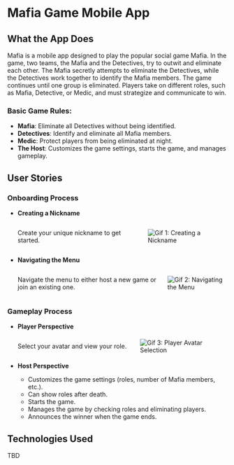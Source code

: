 # Mafia Game Mobile App

## What the App Does

Mafia is a mobile app designed to play the popular social game Mafia. In the game, two teams, the Mafia and the Detectives, try to outwit and eliminate each other. The Mafia secretly attempts to eliminate the Detectives, while the Detectives work together to identify the Mafia members. The game continues until one group is eliminated. Players take on different roles, such as Mafia, Detective, or Medic, and must strategize and communicate to win.

### Basic Game Rules:

- **Mafia**: Eliminate all Detectives without being identified.
- **Detectives**: Identify and eliminate all Mafia members.
- **Medic**: Protect players from being eliminated at night.
- **The Host**: Customizes the game settings, starts the game, and manages gameplay.

## User Stories

### Onboarding Process

- **Creating a Nickname**
  <div style="display: flex; flex-direction: row; align-items: center; justify-content: space-between;">
    <p style="margin-right: 20px;">Create your unique nickname to get started.</p>
    <img src="readMeAssets/SimulatorScreenRecording-iPhone15Pro-2024-10-10at20.00.49-ezgif.com-video-to-gif-converter.gif" alt="Gif 1: Creating a Nickname" style="max-width: 200px;">
  </div>

- **Navigating the Menu**
  <div style="display: flex; flex-direction: row; align-items: center; justify-content: space-between;">
    <p style="margin-right: 20px;">Navigate the menu to either host a new game or join an existing one.</p>
    <img src="readMeAssets/SimulatorScreenRecording-iPhone15Pro-2024-10-10at20.00.49-ezgif.com-video-to-gif-converter.gif" alt="Gif 2: Navigating the Menu" style="max-width: 200px;">
  </div>

### Gameplay Process

- **Player Perspective**
  <div style="display: flex; flex-direction: row; align-items: center; justify-content: space-between;">
    <p style="margin-right: 20px;">Select your avatar and view your role.</p>
    <img src="readMeAssets/SimulatorScreenRecording-iPhone15Pro-2024-10-10at20.00.49-ezgif.com-video-to-gif-converter.gif" alt="Gif 3: Player Avatar Selection" style="max-width: 200px;">
  </div>

- **Host Perspective**
  - Customizes the game settings (roles, number of Mafia members, etc.).
  - Can show roles after death.
  - Starts the game.
  - Manages the game by checking roles and eliminating players.
  - Announces the winner when the game ends.

## Technologies Used

TBD
